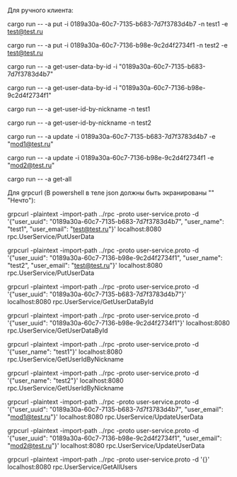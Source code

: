 
Для ручного клиента:

cargo run -- -a put -i 0189a30a-60c7-7135-b683-7d7f3783d4b7 -n test1 -e test@test.ru

cargo run -- -a put -i 0189a30a-60c7-7136-b98e-9c2d4f2734f1 -n test2 -e test@test.ru

cargo run -- -a get-user-data-by-id -i "0189a30a-60c7-7135-b683-7d7f3783d4b7"

cargo run -- -a get-user-data-by-id -i "0189a30a-60c7-7136-b98e-9c2d4f2734f1"

cargo run -- -a get-user-id-by-nickname -n test1

cargo run -- -a get-user-id-by-nickname -n test2

cargo run -- -a update -i 0189a30a-60c7-7135-b683-7d7f3783d4b7 -e "mod1@test.ru"

cargo run -- -a update -i 0189a30a-60c7-7136-b98e-9c2d4f2734f1 -e "mod2@test.ru"

cargo run -- -a get-all



Для grpcurl (В powershell в теле json должны быть экранированы ""  \"Нечто\"):

grpcurl -plaintext -import-path ../rpc -proto user-service.proto -d '{"user_uuid": "0189a30a-60c7-7135-b683-7d7f3783d4b7", "user_name": "test1", "user_email": "test@test.ru"}' localhost:8080 rpc.UserService/PutUserData

grpcurl -plaintext -import-path ../rpc -proto user-service.proto -d '{"user_uuid": "0189a30a-60c7-7136-b98e-9c2d4f2734f1", "user_name": "test2", "user_email": "test@test.ru"}' localhost:8080 rpc.UserService/PutUserData


grpcurl -plaintext -import-path ../rpc -proto user-service.proto -d '{"user_uuid": "0189a30a-60c7-7135-b683-7d7f3783d4b7"}' localhost:8080 rpc.UserService/GetUserDataById

grpcurl -plaintext -import-path ../rpc -proto user-service.proto -d '{"user_uuid": "0189a30a-60c7-7136-b98e-9c2d4f2734f1"}' localhost:8080 rpc.UserService/GetUserDataById


grpcurl -plaintext -import-path ../rpc -proto user-service.proto -d '{"user_name": "test1"}' localhost:8080 rpc.UserService/GetUserIdByNickname

grpcurl -plaintext -import-path ../rpc -proto user-service.proto -d '{"user_name": "test2"}' localhost:8080 rpc.UserService/GetUserIdByNickname


grpcurl -plaintext -import-path ../rpc -proto user-service.proto -d '{"user_uuid": "0189a30a-60c7-7135-b683-7d7f3783d4b7", "user_email": "mod1@test.ru"}' localhost:8080 rpc.UserService/UpdateUserData

grpcurl -plaintext -import-path ../rpc -proto user-service.proto -d '{"user_uuid": "0189a30a-60c7-7136-b98e-9c2d4f2734f1", "user_email": "mod2@test.ru"}' localhost:8080 rpc.UserService/UpdateUserData


grpcurl -plaintext -import-path ../rpc -proto user-service.proto -d '{}' localhost:8080 rpc.UserService/GetAllUsers
